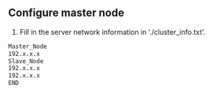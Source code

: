 ## Configure master node

1. Fill in the server network information in ‘./cluster_info.txt’.


<example>

```bash
Master_Node
192.x.x.x 
Slave_Node
192.x.x.x
192.x.x.x
END
